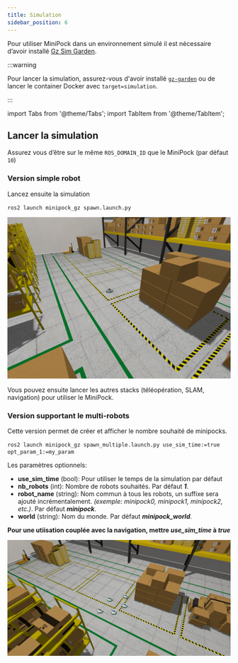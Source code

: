 ```yaml
---
title: Simulation
sidebar_position: 6
---
```




Pour utiliser MiniPock dans un environnement simulé il est nécessaire d’avoir installé [Gz Sim Garden](https://gazebosim.org/docs/garden/install).

:::warning

Pour lancer la simulation, assurez-vous d'avoir installé [`gz-garden`](https://gazebosim.org/docs/garden/install_ubuntu) ou de lancer le container Docker avec `target=simulation`.

:::

import Tabs from '@theme/Tabs';
import TabItem from '@theme/TabItem';

## Lancer la simulation

Assurez vous d’être sur le même `ROS_DOMAIN_ID` que le MiniPock (par défaut `10`)

<Tabs>
<TabItem value="smmple robot" label="Version simple robot" default>

### Version simple robot

Lancez ensuite la simulation

```shell
ros2 launch minipock_gz spawn.launch.py
```

![image](../../img/161003219.png)

Vous pouvez ensuite lancer les autres stacks (téléopération, SLAM, navigation) pour utiliser le MiniPock.

</TabItem>

<TabItem value="multi robot" label="Version supportant le multi-robots">

### Version supportant le multi-robots

Cette version permet de créer et afficher le nombre souhaité de minipocks.

```shell
ros2 launch minipock_gz spawn_multiple.launch.py use_sim_time:=true opt_param_1:=my_param
```
Les paramètres optionnels:
- **use_sim_time** (bool): Pour utiliser le temps de la simulation par défaut
- **nb_robots** (int): Nombre de robots souhaités. Par défaut ***1***.
- **robot_name** (string): Nom commun à tous les robots, un suffixe sera ajouté incrémentalement. *(exemple: minipock0, minipock1, minipock2, etc.)*. Par défaut ***minipock***.
- **world** (string): Nom du monde. Par défaut ***minipock_world***.

**Pour une utiisation couplée avec la navigation, mettre *use_sim_time* à *true***

***<p style="text-align: center;">![](../../img/multi_robot/multi_minipock.png)</p>***

</TabItem>

</Tabs>